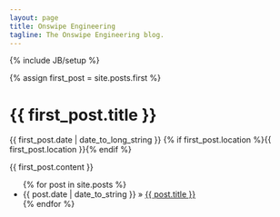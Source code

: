 ```yaml
---
layout: page
title: Onswipe Engineering
tagline: The Onswipe Engineering blog.
---
```

{% include JB/setup %}

{% assign first_post = site.posts.first %}
<div id="post">
  <h1>{{ first_post.title }}</h1>
  <p class="meta">
    {{ first_post.date | date_to_long_string }} 
    {% if first_post.location %}{{ first_post.location }}{% endif %}
  </p>
  {{ first_post.content }}
</div>

<ul class="posts">
  {% for post in site.posts %}
    <li><span>{{ post.date | date_to_string }}</span> &raquo; <a href="{{ BASE_PATH }}{{ post.url }}">{{ post.title }}</a></li>
  {% endfor %}
</ul>
